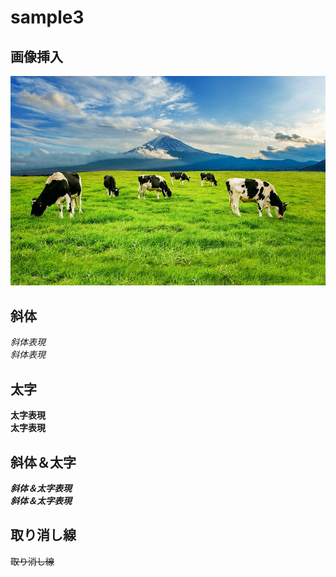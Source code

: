 # sample3

## 画像挿入
![](images/sample_image_3.jpg)

## 斜体
*斜体表現*
<br>
_斜体表現_

## 太字
**太字表現**
<br>
__太字表現__

## 斜体＆太字
***斜体＆太字表現***
<br>
___斜体＆太字表現___

## 取り消し線
~~取り消し線~~
